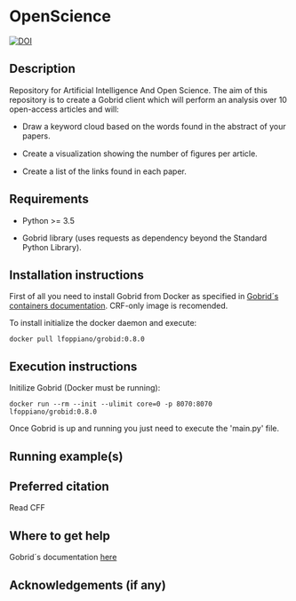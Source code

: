 # OpenScience
[![DOI](https://zenodo.org/badge/762679154.svg)](https://zenodo.org/doi/10.5281/zenodo.10702188)

 ## Description

Repository for Artificial Intelligence And Open Science. The aim of this repository is to create a Gobrid client which will perform an analysis over 10
open-access articles and will:

- Draw a keyword cloud based on the words found in the abstract of your papers.
  
- Create a visualization showing the number of ﬁgures per article.
  
- Create a list of the links found in each paper.



 ## Requirements
- Python >= 3.5

- Gobrid library (uses requests as dependency beyond the Standard Python Library).
 
 ## Installation instructions
First of all you need to install Gobrid from Docker as specified in [Gobrid´s containers documentation](https://grobid.readthedocs.io/en/latest/Grobid-docker/). CRF-only image is recomended.

To install initialize the docker daemon and execute: 
```
docker pull lfoppiano/grobid:0.8.0
```


 
 ## Execution instructions
Initilize Gobrid (Docker must be running): 
```
docker run --rm --init --ulimit core=0 -p 8070:8070 lfoppiano/grobid:0.8.0
```

Once Gobrid is up and running you just need to execute the 'main.py' file. 
 ## Running example(s)
 ## Preferred citation 
 Read CFF
 ## Where to get help
Gobrid´s documentation [here](https://github.com/kermitt2/grobid_client_python)
 ## Acknowledgements (if any)
